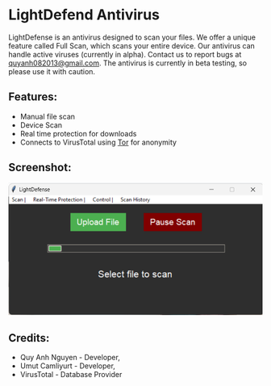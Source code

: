# LightDefend Antivirus

LightDefense is an antivirus designed to scan your files. We offer a unique feature called Full Scan, which scans your entire device. Our antivirus can handle active viruses (currently in alpha). Contact us to report bugs at quyanh082013@gmail.com. The antivirus is currently in beta testing, so please use it with caution.

## Features:

- Manual file scan
- Device Scan
- Real time protection for downloads
- Connects to VirusTotal using [Tor](https://en.wikipedia.org/wiki/Tor_(network)) for anonymity

## Screenshot:

![image](image.png)

## Credits:

- Quy Anh Nguyen - Developer,
- Umut Camliyurt - Developer, 
- VirusTotal - Database Provider
